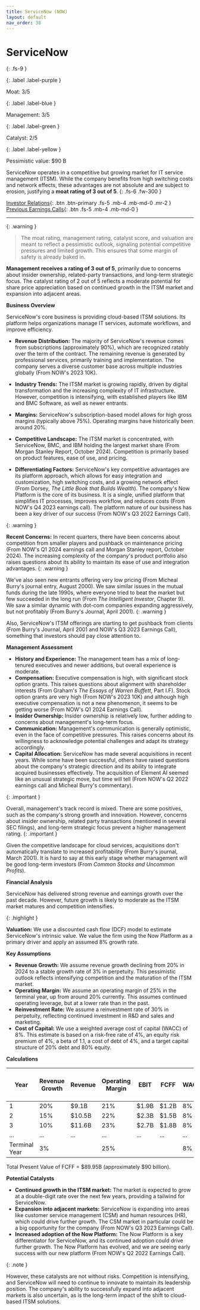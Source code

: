 ```yaml
---
title: ServiceNow (NOW)
layout: default
nav_order: 38
---
```


# ServiceNow
{: .fs-9 }

{: .label .label-purple }

Moat: 3/5

{: .label .label-blue }

Management: 3/5

{: .label .label-green }

Catalyst: 2/5

{: .label .label-yellow }

Pessimistic value: $90 B

ServiceNow operates in a competitive but growing market for IT service management (ITSM). While the company benefits from high switching costs and network effects, these advantages are not absolute and are subject to erosion, justifying a **moat rating of 3 out of 5**.
{: .fs-6 .fw-300 }

[Investor Relations](https://www.google.com/search?q=NOW+investor+relations){: .btn .btn-primary .fs-5 .mb-4 .mb-md-0 .mr-2 }
[Previous Earnings Calls](https://discountingcashflows.com/company/NOW/transcripts/){: .btn .fs-5 .mb-4 .mb-md-0 }

---

{: .warning } 
>The moat rating, management rating, catalyst score, and valuation are meant to reflect a pessimistic outlook, signaling potential competitive pressures and limited growth. This ensures that some margin of safety is already baked in.


**Management receives a rating of 3 out of 5**, primarily due to concerns about insider ownership, related-party transactions, and long-term strategic focus. The catalyst rating of 2 out of 5 reflects a moderate potential for share price appreciation based on continued growth in the ITSM market and expansion into adjacent areas.

**Business Overview**

ServiceNow's core business is providing cloud-based ITSM solutions. Its platform helps organizations manage IT services, automate workflows, and improve efficiency. 

* **Revenue Distribution:**  The majority of ServiceNow's revenue comes from subscriptions (approximately 90%), which are recognized ratably over the term of the contract.  The remaining revenue is generated by professional services, primarily training and implementation. The company serves a diverse customer base across multiple industries globally (From NOW's 2023 10K).

* **Industry Trends:** The ITSM market is growing rapidly, driven by digital transformation and the increasing complexity of IT infrastructure.  However, competition is intensifying, with established players like IBM and BMC Software, as well as newer entrants.

* **Margins:** ServiceNow's subscription-based model allows for high gross margins (typically above 75%). Operating margins have historically been around 20%.

* **Competitive Landscape:**  The ITSM market is concentrated, with ServiceNow, BMC, and IBM holding the largest market share (From Morgan Stanley Report, October 2024).  Competition is primarily based on product features, ease of use, and pricing.

* **Differentiating Factors:** ServiceNow's key competitive advantages are its platform approach, which allows for easy integration and customization, high switching costs, and a growing network effect (From Dorsey, *The Little Book that Builds Wealth*). The company's Now Platform is the core of its business. It is a single, unified platform that simplifies IT processes, improves workflow, and reduces costs (From NOW's Q4 2023 earnings call). The platform nature of our business has been a key driver of our success (From NOW's Q3 2022 Earnings Call).

{: .warning }

**Recent Concerns:** In recent quarters, there have been concerns about competition from smaller players and pushback on maintenance pricing (From NOW's Q1 2024 earnings call and Morgan Stanley report, October 2024). The increasing complexity of the company's product portfolio also raises questions about its ability to maintain its ease of use and integration advantages. 
{: .warning }

We've also seen new entrants offering very low pricing (From Micheal Burry's journal entry, August 2000). We saw similar issues in the mutual funds during the late 1990s, where everyone tried to beat the market but few succeeded in the long run (From *The Intelligent Investor*, Chapter 9). We saw a similar dynamic with dot-com companies expanding aggressively, but not profitably (From Burry's Journal, April 2001).
{: .warning }

Also, ServiceNow's ITSM offerings are starting to get pushback from clients (From Burry's Journal, April 2001 and NOW's Q3 2023 Earnings Call), something that investors should pay close attention to.

**Management Assessment**

* **History and Experience:** The management team has a mix of long-tenured executives and newer additions, but overall experience is moderate. 
* **Compensation:** Executive compensation is high, with significant stock option grants. This raises questions about alignment with shareholder interests (From Graham's *The Essays of Warren Buffett*, Part I.F). Stock option grants are very high (From NOW's 2023 10K) and although high executive compensation is not a new phenomenon, it seems to be getting worse (From NOW's Q1 2024 Earnings Call).
* **Insider Ownership:**  Insider ownership is relatively low, further adding to concerns about management's long-term focus.
* **Communication:**  Management's communication is generally optimistic, even in the face of competitive pressures.  This raises concerns about its willingness to acknowledge potential challenges and adapt its strategy accordingly.
* **Capital Allocation:** ServiceNow has made several acquisitions in recent years. While some have been successful, others have raised questions about the company's strategic direction and its ability to integrate acquired businesses effectively. The acquisition of Element AI seemed like an unusual strategic move, but time will tell (From NOW's Q2 2022 earnings call and Micheal Burry's commentary).

{: .important }

Overall, management's track record is mixed. There are some positives, such as the company's strong growth and innovation. However, concerns about insider ownership, related party transactions (mentioned in several SEC filings), and long-term strategic focus prevent a higher management rating.
{: .important }

Given the competitive landscape for cloud services, acquisitions don't automatically translate to increased profitability (From Burry's journal, March 2001). It is hard to say at this early stage whether management will be good long-term investors (From *Common Stocks and Uncommon Profits*).


**Financial Analysis**

ServiceNow has delivered strong revenue and earnings growth over the past decade. However, future growth is likely to moderate as the ITSM market matures and competition intensifies.

{: .highlight }

**Valuation:** We use a discounted cash flow (DCF) model to estimate ServiceNow's intrinsic value. We value the firm using the Now Platform as a primary driver and apply an assumed 8% growth rate.

**Key Assumptions**

* **Revenue Growth:** We assume revenue growth declining from 20% in 2024 to a stable growth rate of 3% in perpetuity. This pessimistic outlook reflects intensifying competition and the maturation of the ITSM market.
* **Operating Margin:** We assume an operating margin of 25% in the terminal year, up from around 20% currently. This assumes continued operating leverage, but at a lower rate than in the past.
* **Reinvestment Rate:** We assume a reinvestment rate of 30% in perpetuity, reflecting continued investment in R&D and sales and marketing.
* **Cost of Capital:** We use a weighted average cost of capital (WACC) of 8%. This estimate is based on a risk-free rate of 4%, an equity risk premium of 4%, a beta of 1.1, a cost of debt of 4%, and a target capital structure of 20% debt and 80% equity.

**Calculations**

| Year | Revenue Growth | Revenue | Operating Margin | EBIT | FCFF | WACC | Present Value of FCFF |
|---|---|---|---|---|---|---|---|
| 1 | 20% | $9.1B | 21% | $1.9B | $1.2B | 8% | $1.1B |
| 2 | 15% | $10.5B | 22% | $2.3B | $1.5B | 8% | $1.2B|
| 3 | 10% | $11.6B | 23% | $2.7B | $1.8B | 8% | $1.4B |
| ... | ... | ... | ... | ... | ... | ... | ... |
| Terminal Year | 3% |  | 25% |  |  | 8% | $68.2B |

Total Present Value of FCFF = $89.95B (approximately $90 billion).

**Potential Catalysts**

* **Continued growth in the ITSM market:** The market is expected to grow at a double-digit rate over the next few years, providing a tailwind for ServiceNow.  
* **Expansion into adjacent markets:**  ServiceNow is expanding into areas like customer service management (CSM) and human resources (HR), which could drive further growth. The CSM market in particular could be a big opportunity for the company (From NOW's Q3 2023 Earnings Call). 
* **Increased adoption of the Now Platform:** The Now Platform is a key differentiator for ServiceNow, and its continued adoption could drive further growth. The Now Platform has evolved, and we are seeing early success with our new platform (From NOW's Q2 2022 Earnings Call).

{: .note }

However, these catalysts are not without risks. Competition is intensifying, and ServiceNow will need to continue to innovate to maintain its leadership position. The company's ability to successfully expand into adjacent markets is also uncertain, as is the long-term impact of the shift to cloud-based ITSM solutions.

